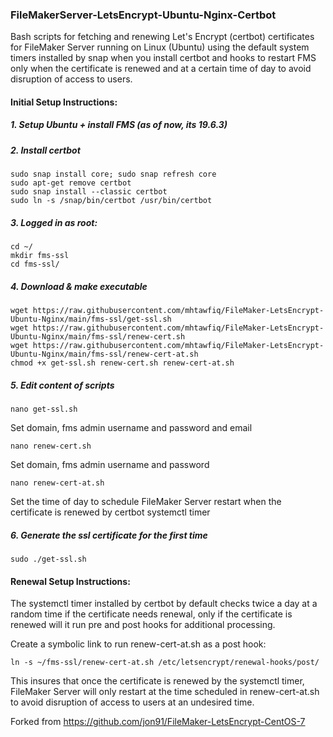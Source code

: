 ### FileMakerServer-LetsEncrypt-Ubuntu-Nginx-Certbot
Bash scripts for fetching and renewing Let's Encrypt (certbot) certificates for FileMaker Server running on Linux (Ubuntu) using the default system timers installed by snap when you install certbot and hooks to restart FMS only when the certificate is renewed and at a certain time of day to avoid disruption of access to users.

#### Initial Setup Instructions:
##### 1. Setup Ubuntu + install FMS (as of now, its 19.6.3)
##### 2. Install certbot
```
sudo snap install core; sudo snap refresh core
sudo apt-get remove certbot
sudo snap install --classic certbot
sudo ln -s /snap/bin/certbot /usr/bin/certbot
```
##### 3. Logged in as root:
```
cd ~/
mkdir fms-ssl
cd fms-ssl/
```
##### 4. Download & make executable
```
wget https://raw.githubusercontent.com/mhtawfiq/FileMaker-LetsEncrypt-Ubuntu-Nginx/main/fms-ssl/get-ssl.sh
wget https://raw.githubusercontent.com/mhtawfiq/FileMaker-LetsEncrypt-Ubuntu-Nginx/main/fms-ssl/renew-cert.sh
wget https://raw.githubusercontent.com/mhtawfiq/FileMaker-LetsEncrypt-Ubuntu-Nginx/main/fms-ssl/renew-cert-at.sh
chmod +x get-ssl.sh renew-cert.sh renew-cert-at.sh
``` 
##### 5. Edit content of scripts
```
nano get-ssl.sh
```
Set domain, fms admin username and password and email
```
nano renew-cert.sh
```
Set domain, fms admin username and password
```
nano renew-cert-at.sh
```
Set the time of day to schedule FileMaker Server restart when the certificate is renewed by certbot systemctl timer
##### 6. Generate the ssl certificate for the first time
```
sudo ./get-ssl.sh
```
#### Renewal Setup Instructions:
The systemctl timer installed by certbot by default checks twice a day at a random time if the certificate needs renewal, only if the certificate is renewed will it run pre and post hooks for additional processing.

Create a symbolic link to run renew-cert-at.sh as a post hook:
```
ln -s ~/fms-ssl/renew-cert-at.sh /etc/letsencrypt/renewal-hooks/post/
```
This insures that once the certificate is renewed by the systemctl timer, FileMaker Server will only restart at the time scheduled in renew-cert-at.sh to avoid disruption of access to users at an undesired time.

Forked from https://github.com/jon91/FileMaker-LetsEncrypt-CentOS-7
